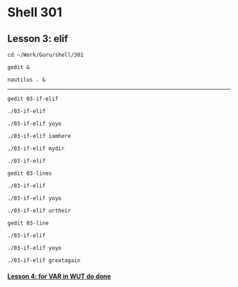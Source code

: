 # Shell 301
## Lesson 3: elif

`cd ~/Work/Guru/shell/301`

`gedit &`

`nautilus . &`
___

`gedit 03-if-elif`

`./03-if-elif`

`./03-if-elif yoyo`

`./03-if-elif iamhere`

`./03-if-elif mydir`

`./03-if-elif`

`gedit 03-lines`

`./03-if-elif`

`./03-if-elif yoyo`

`./03-if-elif urtheir`

`gedit 03-line`

`./03-if-elif`

`./03-if-elif yoyo`

`./03-if-elif greatagain`

#### [Lesson 4: for VAR in WUT do done](https://github.com/inkVerb/guru/blob/master/301-shell/Lesson-04.md)
